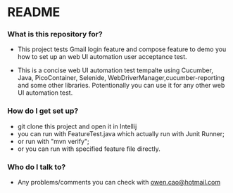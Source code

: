 # README #

### What is this repository for? ###

* This project tests Gmail login feature and compose feature to demo you how to set up an web UI automation user acceptance test.

* This is a concise web UI automation test tempalte using Cucumber, Java, PicoContainer, Selenide, WebDriverManager,cucumber-reporting and some other libraries. Potentionally you can use it for any other web UI automation test.

### How do I get set up? ###

* git clone this project and open it in Intellij
* you can run with FeatureTest.java which actually run with Junit Runner;
* or run with "mvn verify";
* or you can run with specified feature file directly.

### Who do I talk to? ###

* Any problems/comments you can check with owen.cao@hotmail.com